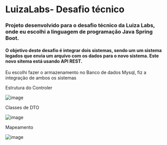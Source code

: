 <h1> LuizaLabs- Desafio técnico</h1>

### Projeto desenvolvido para o desafio técnico da Luiza Labs, onde eu escolhi a linguagem de programação Java Spring Boot.


#### O objetivo deste desafio é integrar dois sistemas, sendo um um sistema legados que envia um arquivo com os dados para o novo sistema. Este novo sitema está usando API REST.

Eu escolhi fazer o armazenamento no Banco de dados Mysql, fiz a integração de ambos os sistemas

Estrutura do Controler

![image](https://github.com/user-attachments/assets/eff72844-daba-48db-8b70-1e8329f63521)

Classes de DTO

![image](https://github.com/user-attachments/assets/78be3bb8-000f-4f6b-a0aa-42e640e13e59)

Mapeamento

![image](https://github.com/user-attachments/assets/e29d6190-857d-4386-9c62-6926b95cfd6d)

